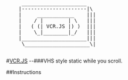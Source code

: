 <pre>
	 _____________________
	|---------------------|\
	|     ____________    |||
	|    / |        | \   |||
	|   ( (| VCR.JS |) )  |||
	|    \_|________|_/   |||
	|_____________________|||
	 \_____________________\|

</pre>

#[VCR.JS](http://julianmaunder.github.com/vhs-js/) --###VHS style static while you scroll.

##Instructions

